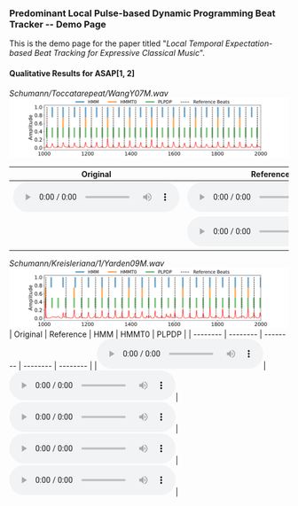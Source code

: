 ### Predominant Local Pulse-based Dynamic Programming Beat Tracker -- Demo Page

This is the demo page for the paper titled
"*Local Temporal Expectation-based Beat Tracking for Expressive Classical Music*".


#### Qualitative Results for ASAP[1, 2]

*Schumann/Toccatarepeat/WangY07M.wav*
![](/demo_songs/ASAP/plot_ASAP_s10_e20_WangY07M.png)


| Original | Reference | HMM | HMMT0 | PLPDP | 
| -------- | -------- | -------- | -------- | -------- |
|<audio src="demo_songs/ASAP/s10_e20_WangY07M.wav" controls="" preload=""></audio>|<audio src="demo_songs/ASAP/click_ref_s10_e20_WangY07M" controls="" preload="">
</audio> |<audio src="demo_songs/ASAP/click_HMM_s10_e20_WangY07M" controls="" preload=""></audio>|<audio src="demo_songs/ASAP/click_HMMT0_s10_e20_WangY07M" controls="" preload=""></audio>|<audio src="demo_songs/ASAP/click_PLPDP_s10_e20_WangY07M" controls="" preload=""></audio>|

*Schumann/Kreisleriana/1/Yarden09M.wav*
![](/demo_songs/ASAP/plot_ASAP_s10_e20_Yarden09M.png)
| Original | Reference | HMM | HMMT0 | PLPDP | 
| -------- | -------- | -------- | -------- | -------- |
|<audio src="demo_songs/ASAP/s10_e20_WangY07M.wav" controls="" preload=""></audio>|<audio src="demo_songs/ASAP/click_ref_s10_e20_WangY07M" controls="" preload=""></audio>|<audio src="demo_songs/ASAP/click_HMM_s10_e20_WangY07M" controls="" preload=""></audio>|<audio src="demo_songs/ASAP/click_HMMT0_s10_e20_WangY07M" controls="" preload=""></audio>|<audio src="demo_songs/ASAP/click_PLPDP_s10_e20_WangY07M" controls="" preload=""></audio>|
